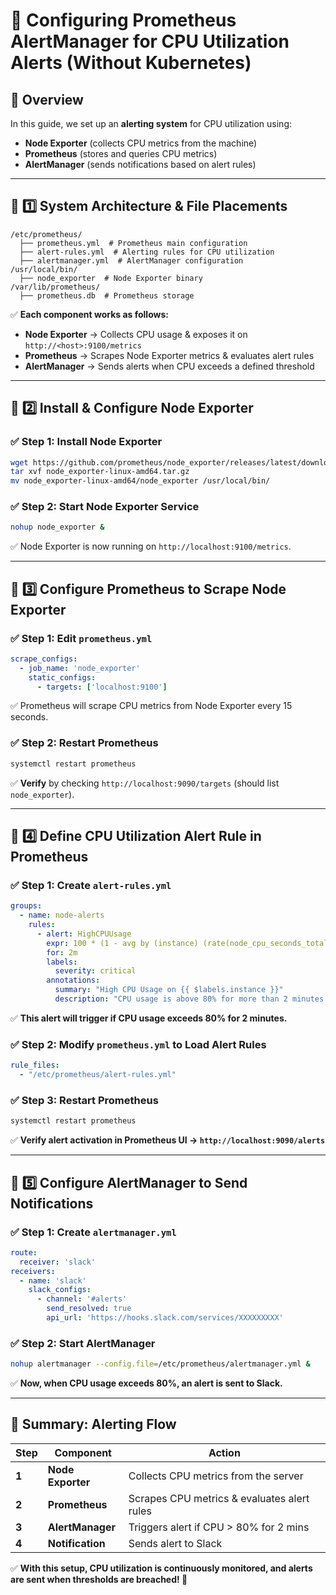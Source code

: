 # 📌 Configuring Prometheus AlertManager for CPU Utilization Alerts (Without Kubernetes)

## **🔹 Overview**
In this guide, we set up an **alerting system** for CPU utilization using:
- **Node Exporter** (collects CPU metrics from the machine)
- **Prometheus** (stores and queries CPU metrics)
- **AlertManager** (sends notifications based on alert rules)

---

## **🔹 1️⃣ System Architecture & File Placements**
```
/etc/prometheus/
  ├── prometheus.yml  # Prometheus main configuration
  ├── alert-rules.yml  # Alerting rules for CPU utilization
  ├── alertmanager.yml  # AlertManager configuration
/usr/local/bin/
  ├── node_exporter  # Node Exporter binary
/var/lib/prometheus/
  ├── prometheus.db  # Prometheus storage
```
✅ **Each component works as follows:**
- **Node Exporter** → Collects CPU usage & exposes it on `http://<host>:9100/metrics`
- **Prometheus** → Scrapes Node Exporter metrics & evaluates alert rules
- **AlertManager** → Sends alerts when CPU exceeds a defined threshold

---

## **🔹 2️⃣ Install & Configure Node Exporter**
### ✅ **Step 1: Install Node Exporter**
```bash
wget https://github.com/prometheus/node_exporter/releases/latest/download/node_exporter-linux-amd64.tar.gz
tar xvf node_exporter-linux-amd64.tar.gz
mv node_exporter-linux-amd64/node_exporter /usr/local/bin/
```

### ✅ **Step 2: Start Node Exporter Service**
```bash
nohup node_exporter &
```
✅ Node Exporter is now running on `http://localhost:9100/metrics`.

---

## **🔹 3️⃣ Configure Prometheus to Scrape Node Exporter**
### ✅ **Step 1: Edit `prometheus.yml`**
```yaml
scrape_configs:
  - job_name: 'node_exporter'
    static_configs:
      - targets: ['localhost:9100']
```
✅ Prometheus will scrape CPU metrics from Node Exporter every 15 seconds.

### ✅ **Step 2: Restart Prometheus**
```bash
systemctl restart prometheus
```
✅ **Verify** by checking `http://localhost:9090/targets` (should list `node_exporter`).

---

## **🔹 4️⃣ Define CPU Utilization Alert Rule in Prometheus**
### ✅ **Step 1: Create `alert-rules.yml`**
```yaml
groups:
  - name: node-alerts
    rules:
      - alert: HighCPUUsage
        expr: 100 * (1 - avg by (instance) (rate(node_cpu_seconds_total{mode="idle"}[5m]))) > 80
        for: 2m
        labels:
          severity: critical
        annotations:
          summary: "High CPU Usage on {{ $labels.instance }}"
          description: "CPU usage is above 80% for more than 2 minutes."
```
✅ **This alert will trigger if CPU usage exceeds 80% for 2 minutes.**

### ✅ **Step 2: Modify `prometheus.yml` to Load Alert Rules**
```yaml
rule_files:
  - "/etc/prometheus/alert-rules.yml"
```
### ✅ **Step 3: Restart Prometheus**
```bash
systemctl restart prometheus
```
✅ **Verify alert activation in Prometheus UI → `http://localhost:9090/alerts`**

---

## **🔹 5️⃣ Configure AlertManager to Send Notifications**
### ✅ **Step 1: Create `alertmanager.yml`**
```yaml
route:
  receiver: 'slack'
receivers:
  - name: 'slack'
    slack_configs:
      - channel: '#alerts'
        send_resolved: true
        api_url: 'https://hooks.slack.com/services/XXXXXXXXX'
```
### ✅ **Step 2: Start AlertManager**
```bash
nohup alertmanager --config.file=/etc/prometheus/alertmanager.yml &
```
✅ **Now, when CPU usage exceeds 80%, an alert is sent to Slack.**

---

## **🚀 Summary: Alerting Flow**
| **Step** | **Component** | **Action** |
|----------|-------------|------------|
| **1** | **Node Exporter** | Collects CPU metrics from the server |
| **2** | **Prometheus** | Scrapes CPU metrics & evaluates alert rules |
| **3** | **AlertManager** | Triggers alert if CPU > 80% for 2 mins |
| **4** | **Notification** | Sends alert to Slack |

✅ **With this setup, CPU utilization is continuously monitored, and alerts are sent when thresholds are breached! 🚀**
